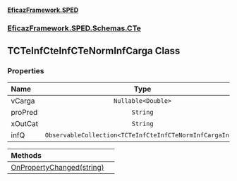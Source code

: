 #### [EficazFramework.SPED](EficazFrameworkSPED.md 'EficazFramework SPED')
### [EficazFramework.SPED.Schemas.CTe](EficazFramework.SPED.Schemas.CTe.md 'EficazFramework.SPED.Schemas.CTe')

## TCTeInfCteInfCTeNormInfCarga Class
### Properties

| Name | Type | |
| :--- | :---: | :--- |
| vCarga | `Nullable<Double>` |  |
| proPred | `String` |  |
| xOutCat | `String` |  |
| infQ | `ObservableCollection<TCTeInfCteInfCTeNormInfCargaInfQ>` |  |

| Methods | |
| :--- | :--- |
| [OnPropertyChanged(string)](EficazFramework.SPED.Schemas.CTe/TCTeInfCteInfCTeNormInfCarga/OnPropertyChanged(string).md 'EficazFramework.SPED.Schemas.CTe.TCTeInfCteInfCTeNormInfCarga.OnPropertyChanged(string)') | |
